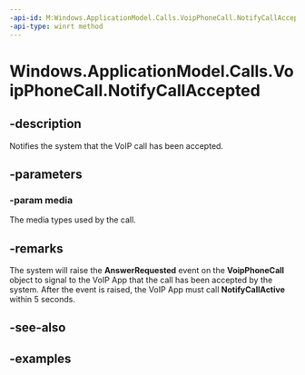```yaml
---
-api-id: M:Windows.ApplicationModel.Calls.VoipPhoneCall.NotifyCallAccepted(Windows.ApplicationModel.Calls.VoipPhoneCallMedia)
-api-type: winrt method
---
```


<!-- Method syntax.
public void VoipPhoneCall.NotifyCallAccepted(VoipPhoneCallMedia media)
-->

# Windows.ApplicationModel.Calls.VoipPhoneCall.NotifyCallAccepted

## -description
Notifies the system that the VoIP call has been accepted.

## -parameters
### -param media
The media types used by the call.

## -remarks
The system will raise the **AnswerRequested** event on the **VoipPhoneCall** object to signal to the VoIP App that the call has been accepted by the system. After the event is raised, the VoIP App must call **NotifyCallActive** within 5 seconds.

## -see-also

## -examples

